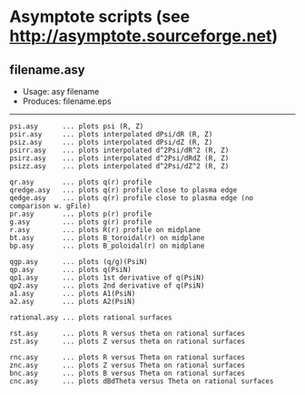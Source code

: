 # Asymptote scripts (see http://asymptote.sourceforge.net)

## filename.asy
- Usage:	  asy filename
- Produces:   filename.eps
---

	psi.asy      ... plots psi (R, Z)
	psir.asy     ... plots interpolated dPsi/dR (R, Z)
	psiz.asy     ... plots interpolated dPsi/dZ (R, Z)
	psirr.asy    ... plots interpolated d^2Psi/dR^2 (R, Z)
	psirz.asy    ... plots interpolated d^2Psi/dRdZ (R, Z)	
	psizz.asy    ... plots interpolated d^2Psi/dZ^2 (R, Z)

	qr.asy       ... plots q(r) profile
	qredge.asy   ... plots q(r) profile close to plasma edge
	qedge.asy    ... plots q(r) profile close to plasma edge (no comparison w. gFile)
	pr.asy       ... plots p(r) profile
	g.asy        ... plots g(r) profile
	r.asy        ... plots R(r) profile on midplane
	bt.asy       ... plots B_toroidal(r) on midplane
	bp.asy       ... plots B_poloidal(r) on midplane
	
	qgp.asy      ... plots (q/g)(PsiN)
	qp.asy       ... plots q(PsiN)
	qp1.asy      ... plots 1st derivative of q(PsiN)
	qp2.asy      ... plots 2nd derivative of q(PsiN)
	a1.asy       ... plots A1(PsiN)
	a2.asy       ... plots A2(PsiN)

	rational.asy ... plots rational surfaces

	rst.asy      ... plots R versus theta on rational surfaces
	zst.asy      ... plots Z versus theta on rational surfaces

	rnc.asy      ... plots R versus Theta on rational surfaces
	znc.asy      ... plots Z versus Theta on rational surfaces
	bnc.asy      ... plots B versus Theta on rational surfaces
	cnc.asy      ... plots dBdTheta versus Theta on rational surfaces
